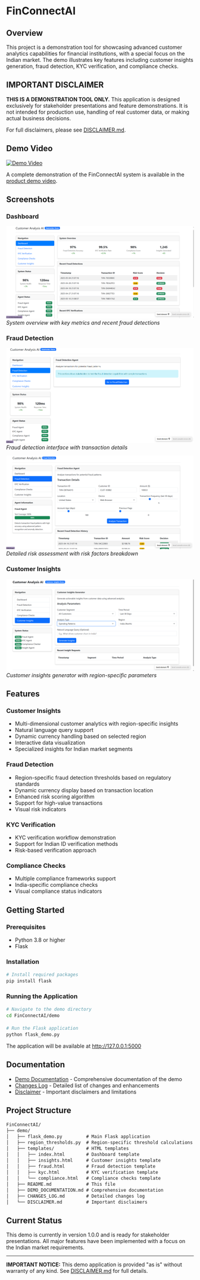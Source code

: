 # FinConnectAI

## Overview

This project is a demonstration tool for showcasing advanced customer analytics capabilities for financial institutions, with a special focus on the Indian market. The demo illustrates key features including customer insights generation, fraud detection, KYC verification, and compliance checks.

## IMPORTANT DISCLAIMER

**THIS IS A DEMONSTRATION TOOL ONLY.** This application is designed exclusively for stakeholder presentations and feature demonstrations. It is not intended for production use, handling of real customer data, or making actual business decisions.

For full disclaimers, please see [DISCLAIMER.md](DISCLAIMER.md).

## Demo Video

[![Demo Video](https://img.shields.io/badge/Watch-Demo%20Video-blue)](https://drive.google.com/file/d/1JUsVbIQwu0H7QH8O_Aq-rX229xJOKPqq/view?usp=drive_link)

A complete demonstration of the FinConnectAI system is available in the [product demo video](https://drive.google.com/file/d/1JUsVbIQwu0H7QH8O_Aq-rX229xJOKPqq/view?usp=drive_link).

## Screenshots

### Dashboard
![Dashboard](images/dashboard.png)
*System overview with key metrics and recent fraud detections*

### Fraud Detection
![Fraud Detection Form](images/fraud_detection.png)
*Fraud detection interface with transaction details*

![Fraud Analysis Results](images/fraud_analysis.png)
*Detailed risk assessment with risk factors breakdown*

### Customer Insights
![Customer Insights Generator](images/customer_insights.png)
*Customer insights generator with region-specific parameters*

## Features

### Customer Insights
- Multi-dimensional customer analytics with region-specific insights
- Natural language query support
- Dynamic currency handling based on selected region
- Interactive data visualization
- Specialized insights for Indian market segments

### Fraud Detection
- Region-specific fraud detection thresholds based on regulatory standards
- Dynamic currency display based on transaction location
- Enhanced risk scoring algorithm
- Support for high-value transactions
- Visual risk indicators

### KYC Verification
- KYC verification workflow demonstration
- Support for Indian ID verification methods
- Risk-based verification approach

### Compliance Checks
- Multiple compliance frameworks support
- India-specific compliance checks
- Visual compliance status indicators

## Getting Started

### Prerequisites
- Python 3.8 or higher
- Flask

### Installation
```bash
# Install required packages
pip install flask
```

### Running the Application
```bash
# Navigate to the demo directory
cd FinConnectAI/demo

# Run the Flask application
python flask_demo.py
```

The application will be available at http://127.0.0.1:5000

## Documentation

- [Demo Documentation](DEMO_DOCUMENTATION.md) - Comprehensive documentation of the demo
- [Changes Log](CHANGES_LOG.md) - Detailed list of changes and enhancements
- [Disclaimer](DISCLAIMER.md) - Important disclaimers and limitations

## Project Structure
```
FinConnectAI/
├── demo/
│   ├── flask_demo.py         # Main Flask application
│   ├── region_thresholds.py  # Region-specific threshold calculations
│   ├── templates/            # HTML templates
│   │   ├── index.html        # Dashboard template
│   │   ├── insights.html     # Customer insights template
│   │   ├── fraud.html        # Fraud detection template
│   │   ├── kyc.html          # KYC verification template
│   │   └── compliance.html   # Compliance checks template
│   ├── README.md             # This file
│   ├── DEMO_DOCUMENTATION.md # Comprehensive documentation
│   ├── CHANGES_LOG.md        # Detailed changes log
│   └── DISCLAIMER.md         # Important disclaimers
```

## Current Status

This demo is currently in version 1.0.0 and is ready for stakeholder presentations. All major features have been implemented with a focus on the Indian market requirements.

---

**IMPORTANT NOTICE:** This demo application is provided "as is" without warranty of any kind. See [DISCLAIMER.md](DISCLAIMER.md) for full details.
